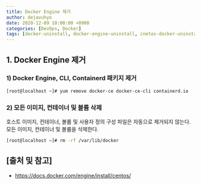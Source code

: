 ```yaml
---
title: Docker Engine 제거
author: dejavuhyo
date: 2020-12-09 10:00:00 +0900
categories: [DevOps, Docker]
tags: [docker-uninstall, docker-engine-uninstall, cnetos-docker-uninstall, centos-docker, docker, docker-제거, 도커-제거, 도커-엔진-제거]
---
```


## 1. Docker Engine 제거

### 1) Docker Engine, CLI, Containerd 패키지 제거

```bash
[root@localhost ~]# yum remove docker-ce docker-ce-cli containerd.io
```

### 2) 모든 이미지, 컨테이너 및 볼륨 삭제
호스트 이미지, 컨테이너, 볼륨 및 사용자 정의 구성 파일은 자동으로 제거되지 않는다. 모든 이미지, 컨테이너 및 볼륨을 삭제한다.

```bash
[root@localhost ~]# rm -rf /var/lib/docker
```

## [출처 및 참고]
* <https://docs.docker.com/engine/install/centos/>
